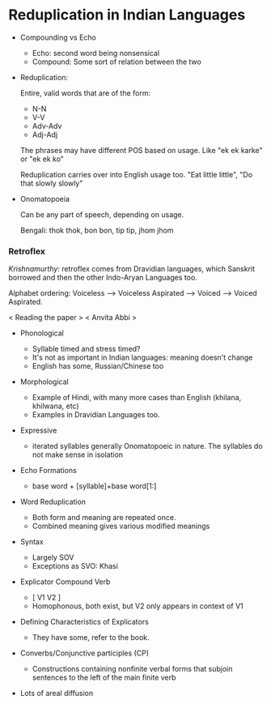 # Reduplication in Indian Languages

- Compounding vs Echo
    - Echo: second word being nonsensical
    - Compound: Some sort of relation between the two
- Reduplication:

    Entire, valid words that are of the form:
    - N-N
    - V-V
    - Adv-Adv
    - Adj-Adj

    The phrases may have different POS based on usage. Like "ek ek karke" or "ek ek ko"

    Reduplication carries over into English usage too. "Eat little little", "Do that slowly slowly"

- Onomatopoeia
   
   Can be any part of speech, depending on usage.

   Bengali: thok thok, bon bon, tip tip, jhom jhom

### Retroflex

*Krishnamurthy*: retroflex comes from Dravidian languages, which Sanskrit borrowed and then the other Indo-Aryan Languages too.

Alphabet ordering: Voiceless --> Voiceless Aspirated --> Voiced --> Voiced Aspirated.

< Reading the paper >
< Anvita Abbi >

- Phonological
    - Syllable timed and stress timed?
    - It's not as important in Indian languages: meaning doesn't change
    - English has some, Russian/Chinese too
- Morphological
    - Example of Hindi, with many more cases than English (khilana, khilwana, etc)
    - Examples in Dravidian Languages too.
- Expressive
    - iterated syllables generally Onomatopoeic in nature. The syllables do not make sense in isolation
- Echo Formations
    - base word + [syllable]+base word[1:]
- Word Reduplication
    - Both form and meaning are repeated once.
    - Combined meaning gives various modified meanings
- Syntax
    - Largely SOV
    - Exceptions as SVO: Khasi
- Explicator Compound Verb
    - [ V1 V2 ]
    - Homophonous, both exist, but V2 only appears in context of V1
- Defining Characteristics of Explicators
    - They have some, refer to the book.

- Converbs/Conjunctive participles (CP)
    - Constructions containing nonfinite verbal forms that subjoin sentences to the left of the main finite verb
- Lots of areal diffusion


